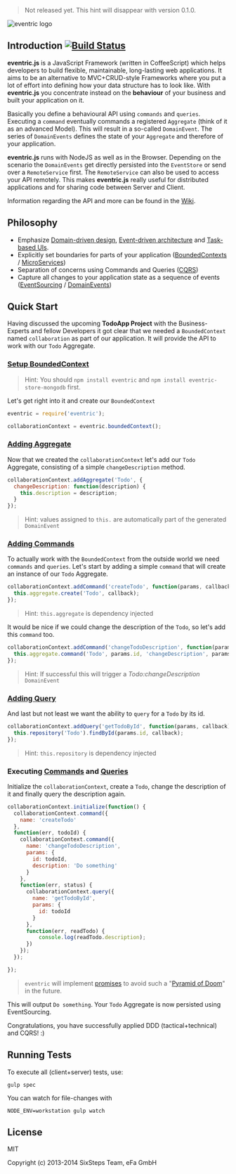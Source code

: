 > Not released yet. This hint will disappear with version 0.1.0.


![eventric logo](https://raw.githubusercontent.com/wiki/efacilitation/eventric/eventric_logo.png)

## Introduction [![Build Status](https://travis-ci.org/efacilitation/eventric.svg?branch=master)](https://travis-ci.org/efacilitation/eventric)

**eventric.js** is a JavaScript Framework (written in CoffeeScript) which helps developers to build flexible, maintainable, long-lasting web applications. It aims to be an alternative to MVC+CRUD-style Frameworks where you put a lot of effort into defining how your data structure has to look like. With **eventric.js** you concentrate instead on the **behaviour** of your business and built your application on it.

Basically you define a behavioural API using `commands` and `queries`. Executing a `command` eventually commands a registered `Aggregate` (think of it as an advanced Model). This will result in a so-called `DomainEvent`. The series of `DomainEvents` defines the state of your `Aggregate` and therefore of your application.

**eventric.js** runs with NodeJS as well as in the Browser. Depending on the scenario the `DomainEvents` get directly persisted into the `EventStore` or send over a `RemoteService` first. The `RemoteService` can also be used to access your API remotely. This makes **eventric.js** really useful for distributed applications and for sharing code between Server and Client.

Information regarding the API and more can be found in the [Wiki](https://github.com/efacilitation/eventric/wiki).


## Philosophy

* Emphasize [Domain-driven design](https://www.goodreads.com/book/show/179133.Domain_Driven_Design), [Event-driven architecture](https://www.goodreads.com/book/show/12369902-event-centric) and [Task-based UIs](http://cqrs.wordpress.com/documents/task-based-ui).
* Explicitly set boundaries for parts of your application ([BoundedContexts](https://en.wikipedia.org/wiki/Domain-driven_design#Bounded_context) / [MicroServices](http://martinfowler.com/articles/microservices.html))
* Separation of concerns using Commands and Queries ([CQRS](http://msdn.microsoft.com/en-us/library/jj554200.aspx))
* Capture all changes to your application state as a sequence of events ([EventSourcing](http://martinfowler.com/eaaDev/EventSourcing.html) / [DomainEvents](http://www.udidahan.com/2009/06/14/domain-events-salvation/))


## Quick Start

Having discussed the upcoming **TodoApp Project** with the Business-Experts and fellow Developers it got clear that we needed a `BoundedContext` named `collaboration` as part of our application. It will provide the API to work with our `Todo` Aggregate.

### [Setup BoundedContext](https://github.com/efacilitation/eventric/wiki/eventric#eventricboundedcontext)

> Hint: You should `npm install eventric` and `npm install eventric-store-mongodb` first.

Let's get right into it and create our `BoundedContext`

```javascript
eventric = require('eventric');

collaborationContext = eventric.boundedContext();
```

### [Adding Aggregate](https://github.com/efacilitation/eventric/wiki/BoundedContext#addaggregate)

Now that we created the `collaborationContext` let's add our `Todo` Aggregate, consisting of a simple `changeDescription` method.

```javascript
collaborationContext.addAggregate('Todo', {
  changeDescription: function(description) {
    this.description = description;
  }
});
```
> Hint: values assigned to `this.` are automatically part of the generated `DomainEvent`

### [Adding Commands](https://github.com/efacilitation/eventric/wiki/BoundedContext#addcommand)

To actually work with the `BoundedContext` from the outside world we need `commands` and `queries`. Let's start by adding a simple `command` that will create an instance of our `Todo` Aggregate.

```javascript
collaborationContext.addCommand('createTodo', function(params, callback) {
  this.aggregate.create('Todo', callback);
});
```
> Hint: `this.aggregate` is dependency injected

It would be nice if we could change the description of the `Todo`, so let's add this `command` too.

```javascript
collaborationContext.addCommand('changeTodoDescription', function(params, callback) {
  this.aggregate.command('Todo', params.id, 'changeDescription', params.description, callback);
});
```
> Hint: If successful this will trigger a *Todo:changeDescription* `DomainEvent`

### [Adding Query](https://github.com/efacilitation/eventric/wiki/BoundedContext#addquery)

And last but not least we want the ability to `query` for a `Todo` by its id.

```javascript
collaborationContext.addQuery('getTodoById', function(params, callback) {
  this.repository('Todo').findById(params.id, callback);
});
```
> Hint: `this.repository` is dependency injected

### Executing [Commands](https://github.com/efacilitation/eventric/wiki/BoundedContext#command) and [Queries](https://github.com/efacilitation/eventric/wiki/BoundedContext#query)

Initialize the `collaborationContext`, create a `Todo`, change the description of it and finally query the description again.

```javascript
collaborationContext.initialize(function() {
  collaborationContext.command({
    name: 'createTodo'
  },
  function(err, todoId) {
    collaborationContext.command({
      name: 'changeTodoDescription',
      params: {
        id: todoId,
        description: 'Do something'
      }
    },
    function(err, status) {
      collaborationContext.query({
        name: 'getTodoById',
        params: {
          id: todoId
        }
      },
      function(err, readTodo) {
          console.log(readTodo.description);
      })
    });
  });

});
```
> `eventric` will implement [promises](https://github.com/kriskowal/q) to avoid such a "[Pyramid of Doom](http://calculist.org/blog/2011/12/14/why-coroutines-wont-work-on-the-web/)" in the future.

This will output `Do something`. Your `Todo` Aggregate is now persisted using EventSourcing.

Congratulations, you have successfully applied DDD (tactical+technical) and CQRS! :)


## Running Tests

To execute all (client+server) tests, use:

```shell
gulp spec
```

You can watch for file-changes with

```shell
NODE_ENV=workstation gulp watch
```


## License

MIT

Copyright (c) 2013-2014 SixSteps Team, eFa GmbH
